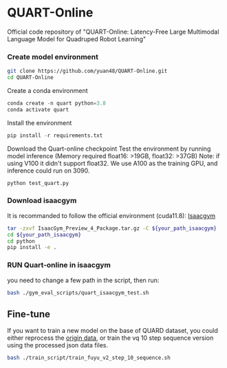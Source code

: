# QUART-Online
Official code repository of "QUART-Online: Latency-Free Large Multimodal Language Model for Quadruped Robot Learning"


### Create model environment

```bash
git clone https://github.com/yuan48/QUART-Online.git
cd QUART-Online
```

Create a conda environment
```python
conda create -n quart python=3.8
conda activate quart
```

Install the environment
```python
pip install -r requirements.txt
```

Download the Quart-online checkpoint
Test the environment by running model inference (Memory required float16: >19GB, float32: >37GB)
Note: if using V100 it didn't support float32. We use A100 as the training GPU, and inference could run on 3090.

```python
python test_quart.py
```

### Download isaacgym

It is recommanded to follow the official environment (cuda11.8): [Isaacgym](https://developer.nvidia.com/isaac-gym)
```bash
tar -zxvf IsaacGym_Preview_4_Package.tar.gz -C ${your_path_isaacgym}
cd ${your_path_isaacgym}
cd python
pip install -e .
```

### RUN Quart-online in isaacgym

you need to change a few path in the script, then run:
```bash
bash ./gym_eval_scripts/quart_isaacgym_test.sh
```

## Fine-tune

If you want to train a new model on the base of QUARD dataset, you could either reprocess the [origin data](https://pan.baidu.com/share/init?surl=Gu9Xlb_ETbqxtSaVky0d3Q&pwd=ok0h), or train the vq 10 step sequence version using the processed json data files.

```bash
bash ./train_script/train_fuyu_v2_step_10_sequence.sh
```
